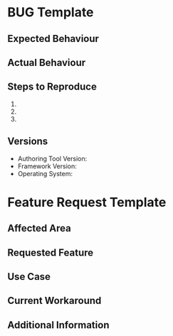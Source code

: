 # BUG Template

## Expected Behaviour

## Actual Behaviour

## Steps to Reproduce
1.
1.
1.

## Versions
  - Authoring Tool Version:
  - Framework Version:
  - Operating System:


# Feature Request Template

## Affected Area

## Requested Feature

## Use Case

## Current Workaround

## Additional Information
